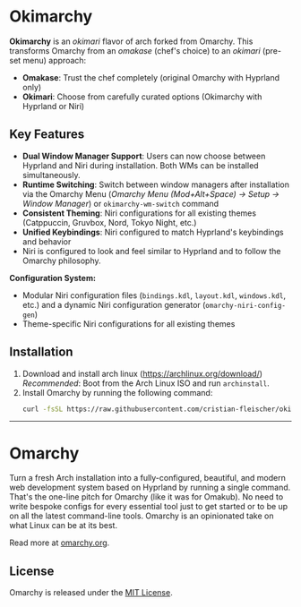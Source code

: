 # Okimarchy

**Okimarchy** is an *okimari* flavor of arch forked from Omarchy.
This transforms Omarchy from an *omakase* (chef's choice) to an *okimari* (pre-set menu) approach:
- **Omakase**: Trust the chef completely (original Omarchy with Hyprland only)
- **Okimari**: Choose from carefully curated options (Okimarchy with Hyprland or Niri)

## Key Features

- **Dual Window Manager Support**: Users can now choose between Hyprland and Niri during installation. Both WMs can be installed simultaneously.
- **Runtime Switching**: Switch between window managers after installation via the Omarchy Menu (*Omarchy Menu (Mod+Alt+Space) -> Setup -> Window Manager*) or `okimarchy-wm-switch` command
- **Consistent Theming**: Niri configurations for all existing themes (Catppuccin, Gruvbox, Nord, Tokyo Night, etc.)
- **Unified Keybindings**: Niri configured to match Hyprland's keybindings and behavior
- Niri is configured to look and feel similar to Hyprland and to follow the Omarchy philosophy.

**Configuration System:**
- Modular Niri configuration files (`bindings.kdl`, `layout.kdl`, `windows.kdl`, etc.) and a dynamic Niri configuration generator (`omarchy-niri-config-gen`)
- Theme-specific Niri configurations for all existing themes

## Installation

1. Download and install arch linux (https://archlinux.org/download/)
   *Recommended*: Boot from the Arch Linux ISO and run `archinstall`.
2. Install Omarchy by running the following command:
   ```bash
   curl -fsSL https://raw.githubusercontent.com/cristian-fleischer/okimarchy/master/boot.sh | OMARCHY_REPO="cristian-fleischer/okimarchy" bash
   ```

---

# Omarchy

Turn a fresh Arch installation into a fully-configured, beautiful, and modern web development system based on Hyprland by running a single command. That's the one-line pitch for Omarchy (like it was for Omakub). No need to write bespoke configs for every essential tool just to get started or to be up on all the latest command-line tools. Omarchy is an opinionated take on what Linux can be at its best.

Read more at [omarchy.org](https://omarchy.org).

## License

Omarchy is released under the [MIT License](https://opensource.org/licenses/MIT).
